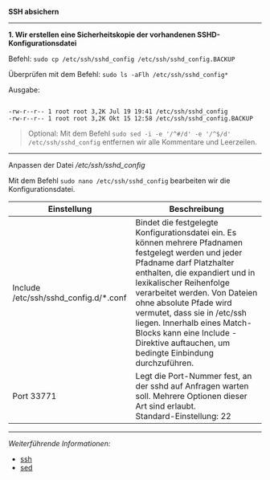 **SSH absichern**

---

**1. Wir erstellen eine Sicherheitskopie der vorhandenen SSHD-Konfigurationsdatei**

Befehl: ```sudo cp /etc/ssh/sshd_config /etc/ssh/sshd_config.BACKUP```

Überprüfen mit dem Befehl: ```sudo ls -aFlh /etc/ssh/sshd_config*```

Ausgabe:
```

-rw-r--r-- 1 root root 3,2K Jul 19 19:41 /etc/ssh/sshd_config
-rw-r--r-- 1 root root 3,2K Okt 15 12:58 /etc/ssh/sshd_config.BACKUP

```

> Optional: Mit dem Befehl ```sudo sed -i -e '/^#/d' -e '/^$/d' /etc/ssh/sshd_config``` entfernen wir alle Kommentare und Leerzeilen.

---

Anpassen der Datei _/etc/ssh/sshd_config_

Mit dem Befehl ```sudo nano /etc/ssh/sshd_config``` bearbeiten wir die Konfigurationsdatei.

| Einstellung          | Beschreibung |
| -------------------- | ------------ |
| Include /etc/ssh/sshd_config.d/*.conf | Bindet die festgelegte Konfigurationsdatei ein. Es können mehrere Pfadnamen festgelegt werden und jeder Pfadname darf Platzhalter enthalten, die expandiert und in lexikalischer Reihenfolge verarbeitet werden. Von Dateien ohne absolute Pfade wird vermutet, dass sie in /etc/ssh liegen. Innerhalb eines Match-Blocks kann eine Include -Direktive auftauchen, um bedingte Einbindung durchzuführen. |
| Port 33771                            | Legt die Port-Nummer fest, an der sshd auf Anfragen warten soll. Mehrere Optionen dieser Art sind erlaubt.<br/>Standard-Einstellung: 22 |


---

_Weiterführende Informationen:_
* [ssh](https://wiki.ubuntuusers.de/SSH/)
* [sed](https://wiki.ubuntuusers.de/sed/)
